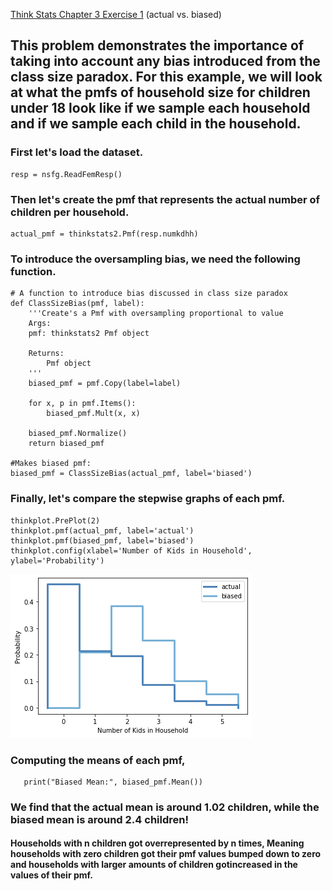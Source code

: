 [Think Stats Chapter 3 Exercise 1](http://greenteapress.com/thinkstats2/html/thinkstats2004.html#toc31) (actual vs. biased)

## This problem demonstrates the importance of taking into account any bias introduced from the class size paradox. For this example, we will look at what the pmfs of household size for children under 18 look like if we sample each household and if we sample each child in the household.
### First let's load the dataset.
```
resp = nsfg.ReadFemResp()
```
### Then let's create the pmf that represents the actual number of children per household.
```
actual_pmf = thinkstats2.Pmf(resp.numkdhh)
```
### To introduce the oversampling bias, we need the following function.
```
# A function to introduce bias discussed in class size paradox
def ClassSizeBias(pmf, label):
    '''Create's a Pmf with oversampling proportional to value
    Args:
    pmf: thinkstats2 Pmf object
    
    Returns:
        Pmf object
    '''
    biased_pmf = pmf.Copy(label=label)
    
    for x, p in pmf.Items():
        biased_pmf.Mult(x, x)
        
    biased_pmf.Normalize()
    return biased_pmf

#Makes biased pmf:
biased_pmf = ClassSizeBias(actual_pmf, label='biased')
```
### Finally, let's compare the stepwise graphs of each pmf.
```# Plots for Biased and Actual family size
thinkplot.PrePlot(2)
thinkplot.pmf(actual_pmf, label='actual')
thinkplot.pmf(biased_pmf, label='biased')
thinkplot.config(xlabel='Number of Kids in Household', ylabel='Probability')
```
![PMF graphs](ch3ex1.png)
### Computing the means of each pmf,
```print("Actual Mean:", actual_pmf.Mean())
   print("Biased Mean:", biased_pmf.Mean())
```
### We find that the actual mean is around 1.02 children, while the biased mean is around 2.4 children!
#### Households with n children got overrepresented by n times, Meaning households with zero children got their pmf values bumped down to zero and households with larger amounts of children gotincreased in the values of their pmf.

